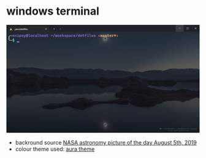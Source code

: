 # windows terminal

![image of my terminal](../images/terminal.png)

- backround source [NASA astronomy picture of the day August 5th, 2019](https://apod.nasa.gov/apod/ap190805.html)
- colour theme used: [aura theme](https://github.com/daltonmenezes/aura-theme)
